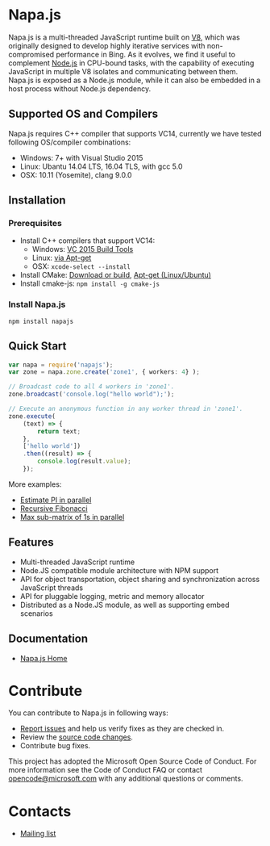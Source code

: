 # Napa.js
Napa.js is a multi-threaded JavaScript runtime built on [V8](https://github.com/v8/v8), which was originally designed to develop highly iterative services with non-compromised performance in Bing. As it evolves, we find it useful to complement [Node.js](https://nodejs.org) in CPU-bound tasks, with the capability of executing JavaScript in multiple V8 isolates and communicating between them. Napa.js is exposed as a Node.js module, while it can also be embedded in a host process without Node.js dependency.

## Supported OS and Compilers
Napa.js requires C++ compiler that supports VC14, currently we have tested following OS/compiler combinations: 
* Windows: 7+ with Visual Studio 2015
* Linux: Ubantu 14.04 LTS, 16.04 TLS, with gcc 5.0 
* OSX: 10.11 (Yosemite), clang 9.0.0

## Installation
### Prerequisites
* Install C++ compilers that support VC14: 
    * Windows: [VC 2015 Build Tools](http://landinghub.visualstudio.com/visual-cpp-build-tools)
    * Linux: [via Apt-get](https://askubuntu.com/questions/618474/how-to-install-the-latest-gcurrently-5-1-in-ubuntucurrently-14-04)
    * OSX: `xcode-select --install`
* Install CMake: [Download or build](https://cmake.org/install/), [Apt-get (Linux/Ubuntu)](https://askubuntu.com/questions/355565/how-to-install-latest-cmake-version-in-linux-ubuntu-from-command-line)
* Install cmake-js: `npm install -g cmake-js`

### Install Napa.js
```
npm install napajs
```
## Quick Start
```ts
var napa = require('napajs');
var zone = napa.zone.create('zone1', { workers: 4} );

// Broadcast code to all 4 workers in 'zone1'.
zone.broadcast('console.log("hello world");');

// Execute an anonymous function in any worker thread in 'zone1'.
zone.execute(
    (text) => {
        return text;
    }, 
    ['hello world'])
    .then((result) => {
        console.log(result.value);
    });
```
More examples:
* [Estimate PI in parallel]()
* [Recursive Fibonacci]()
* [Max sub-matrix of 1s in parallel]()

## Features
- Multi-threaded JavaScript runtime
- Node.JS compatible module architecture with NPM support
- API for object transportation, object sharing and synchronization across JavaScript threads
- API for pluggable logging, metric and memory allocator
- Distributed as a Node.JS module, as well as supporting embed scenarios

## Documentation
- [Napa.js Home](https://github.com/Microsoft/napajs/wiki)

# Contribute
You can contribute to Napa.js in following ways:

* [Report issues](https://github.com/Microsoft/napajs/issues) and help us verify fixes as they are checked in.
* Review the [source code changes](https://github.com/Microsoft/napajs/pulls).
* Contribute bug fixes.

This project has adopted the Microsoft Open Source Code of Conduct. For more information see the Code of Conduct FAQ or contact opencode@microsoft.com with any additional questions or comments.

# Contacts
* [Mailing list](https://groups.google.com/forum/#!forum/napajs)
